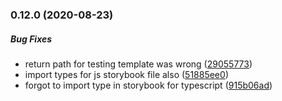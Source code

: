 ### 0.12.0 (2020-08-23)

##### Bug Fixes

*  return path for testing template was wrong ([29055773](https://github.com/IgorSzyporyn/plop-scaffold/commit/290557736f60df0852720caaa10dc50c1853c9e4))
*  import types for js storybook file also ([51885ee0](https://github.com/IgorSzyporyn/plop-scaffold/commit/51885ee043cb7be02b6fd7d8f59f1b981c32af42))
*  forgot to import type in storybook for typescript ([915b06ad](https://github.com/IgorSzyporyn/plop-scaffold/commit/915b06adcf4d1535a685d7868424d1d3e86b263b))

